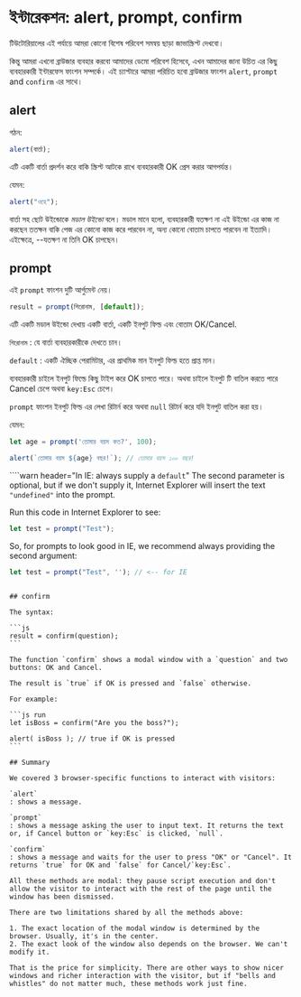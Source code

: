 # ইন্টারেকশন: alert, prompt, confirm

টিউটোরিয়ালের এই পর্যায়ে আমরা কোনো বিশেষ পরিবেশ সমন্বয় ছাড়া জাভাস্ক্রিপ্ট দেখবো।

কিন্তু আমরা এখনো ব্রাউজার ব্যবহার করবো আমাদের ডেমো পরিবেশ হিসেবে, এখন আমাদের জানা উচিত এর কিছু ব্যবহারকারী ইন্টারফেস ফাংশন সম্পর্কে। এই চ্যাপ্টারে আমরা পরিচিত হবো ব্রাউজার ফাংশন `alert`, `prompt` and `confirm` এর সাথে।

## alert

গঠন:

```js
alert(বার্তা);
```

এটি একটি বার্তা প্রদর্শন করে বাকি স্ক্রিপ্ট আটকে রাখে ব্যবহারকারী OK প্রেস করার আগপর্যন্ত।

যেমন:

```js run
alert("ওহে");
```
বার্তা সহ ছোট উইন্ডোকে *মডাল উইন্ডো* বলে। মডাল মানে হলো, ব্যবহারকারী যতক্ষণ না এই উইন্ডো এর কাজ না করছেন ততক্ষন বাকি পেজ এর কোনো কাজ করে পারবেন না, অন্য কোনো বোতাম চাপতে পারবেন না ইত্যাদি। এইক্ষেত্রে, --যতক্ষণ না তিনি OK চাপছেন।

## prompt

এই `prompt` ফাংশন দুটি আর্গুমেন্ট নেয়।

```js no-beautify
result = prompt(শিরোনাম, [default]);
```

এটি একটি মডাল উইন্ডো দেখায় একটি বার্তা, একটি ইনপুট ফিল্ড এবং বোতাম OK/Cancel.

`শিরোনাম`
: যে বার্তা ব্যবহারকারীকে দেখতে চান। 

`default`
: একটি ঐচ্ছিক পেরামিটার, এর প্রাথমিক মান ইনপুট ফিল্ড হতে প্রাপ্ত মান।

ব্যবহারকারী চাইলে ইনপুট ফিল্ডে কিছু টাইপ করে OK চাপতে পারে। অথবা চাইলে ইনপুট টি বাতিল করতে পারে Cancel চেপে অথবা `key:Esc` চেপে। 

`prompt` ফাংশন ইনপুট ফিল্ড এর লেখা রিটার্ন করে অথবা `null` রিটার্ন করে যদি ইনপুট বাতিল করা হয়।

যেমন:

```js run
let age = prompt('তোমার বয়স কত?', 100);

alert(`তোমার বয়স ${age} বছর!`); // তোমার বয়স ১০০ বছর!
```

````warn header="In IE: always supply a `default`"
The second parameter is optional, but if we don't supply it, Internet Explorer will insert the text `"undefined"` into the prompt.

Run this code in Internet Explorer to see:

```js run
let test = prompt("Test");
```

So, for prompts to look good in IE, we recommend always providing the second argument:

```js run
let test = prompt("Test", ''); // <-- for IE
```
````

## confirm

The syntax:

```js
result = confirm(question);
```

The function `confirm` shows a modal window with a `question` and two buttons: OK and Cancel.

The result is `true` if OK is pressed and `false` otherwise.

For example:

```js run
let isBoss = confirm("Are you the boss?");

alert( isBoss ); // true if OK is pressed
```

## Summary

We covered 3 browser-specific functions to interact with visitors:

`alert`
: shows a message.

`prompt`
: shows a message asking the user to input text. It returns the text or, if Cancel button or `key:Esc` is clicked, `null`.

`confirm`
: shows a message and waits for the user to press "OK" or "Cancel". It returns `true` for OK and `false` for Cancel/`key:Esc`.

All these methods are modal: they pause script execution and don't allow the visitor to interact with the rest of the page until the window has been dismissed.

There are two limitations shared by all the methods above:

1. The exact location of the modal window is determined by the browser. Usually, it's in the center.
2. The exact look of the window also depends on the browser. We can't modify it.

That is the price for simplicity. There are other ways to show nicer windows and richer interaction with the visitor, but if "bells and whistles" do not matter much, these methods work just fine.
